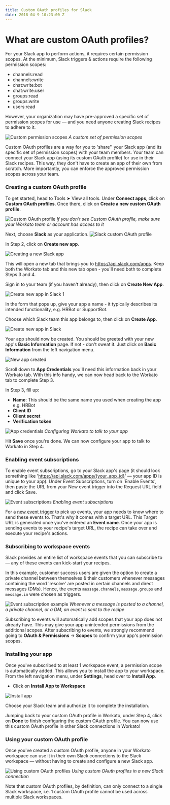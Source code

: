 ```yaml
---
title: Custom OAuth profiles for Slack
date: 2018-04-9 10:23:00 Z
---
```


# What are custom OAuth profiles?
For your Slack app to perform actions, it requires certain permission scopes. At the minimum, Slack triggers & actions require the following permission scopes:
- channels:read
- channels:write
- chat:write:bot
- chat:write:user
- groups:read
- groups:write
- users:read

However, your organization may have pre-approved a specific set of permission scopes for use — and you need anyone creating Slack recipes to adhere to it.

![Custom permission scopes](/assets/images/connectors/slack/custom-permission-scopes.png)
*A custom set of permission scopes*

Custom OAuth profiles are a way for you to 'share'' your Slack app (and its specific set of permission scopes) with your team members. Your team can connect your Slack app (using its custom OAuth profile) for use in their Slack recipes. This way, they don't have to create an app of their own from scratch. More importantly, you can enforce the approved permission scopes across your team.

### Creating a custom OAuth profile
To get started, head to Tools ➤ View all tools. Under **Connect apps**, click on **Custom OAuth profiles**. Once there, click on **Create a new custom OAuth profile**.

![Custom OAuth profile](/assets/images/connectors/slack/custom-oauth-profile.png)
*If you don't see Custom OAuth profile, make sure your Workato team or account has access to it*

Next, choose **Slack** as your application.
![Slack custom OAuth profile](/assets/images/connectors/slack/new-custom-oauth-1.png)

In Step 2, click on **Create new app**.

![Creating a new Slack app](/assets/images/connectors/slack/new-custom-oauth-2.png)

This will open a new tab that brings you to https://api.slack.com/apps. Keep both the Workato tab and this new tab open - you'll need both to complete Steps 3 and 4.

Sign in to your team (if you haven't already), then click on **Create New App**.

![Create new app in Slack 1](/assets/images/workbot/workbot-slash-commands/create-new-app-in-slack-1.png)

In the form that pops up, give your app a name - it typically describes its intended functionality, e.g. HRBot or SupportBot.

Choose which Slack team this app belongs to, then click on **Create App**.

![Create new app in Slack](/assets/images/workbot/workbot-slash-commands/create-new-app-in-slack-2.png)

Your app should now be created. You should be greeted with your new app's **Basic Information** page. If not - don't sweat it. Just click on **Basic Information** from the left navigation menu.

![New app created](/assets/images/workbot/workbot-slash-commands/new-app-created.png)

Scroll down to **App Credentials** you'll need this information back in your Workato tab. With this info handy, we can now head back to the Workato tab to complete Step 3.

In Step 3, fill up:
- **Name**: This should be the same name you used when creating the app e.g. HRBot
- **Client ID**
- **Client secret**
- **Verification token**

![App credentials](/assets/images/connectors/slack/new-custom-oauth-3.png)
*Configuring Workato to talk to your app*

Hit **Save** once you're done. We can now configure your app to talk to Workato in Step 4.

### Enabling event subscriptions
To enable event subscriptions, go to your Slack app's page (it should look something like 'https://api.slack.com/apps/{your_app_id}' &mdash; your app ID is unique to your app). Under Event Subscriptions, turn on 'Enable Events', then paste the URL from your New event trigger into the Request URL field and click Save.

![Event subscriptions](/assets/images/connectors/slack/event-subscriptions.gif)
*Enabling event subscriptions*

For a [new event trigger](/connectors/slack/triggers.md#new-event-trigger-real-time) to pick up events, your app needs to know where to send these events to. That's why it comes with a target URL. This Target URL is generated once you've entered an **Event name**. Once your app is sending events to your recipe's target URL, the recipe can take over and execute your recipe's actions.

### Subscribing to workspace events
Slack provides an entire list of workspace events that you can subscribe to &mdash; any of these events can kick-start your recipes.

In this example, customer success users are given the option to create a private channel between themselves & their customers whenever messages containing the word 'resolve' are posted in certain channels and direct messages (DMs). Hence, the events `message.channels`, `message.groups` and `message.im` were chosen as triggers.

![Event subscription example](/assets/images/connectors/slack/event-subscription-example.png)
*Whenever a message is posted to a channel, a private channel, or a DM, an event is sent to the recipe*

Subscribing to events will automatically add scopes that your app does not already have. This may give your app unintended permissions from the additional scopes. After subscribing to events, we strongly recommend going to **OAuth & Permissions** → **Scopes** to confirm your app's permission scopes.

### Installing your app
Once you've subscribed to at least 1 workspace event, a permission scope is automatically added. This allows you to install the app to your workspace. From the left navigation menu, under **Settings**, head over to **Install App**.
- Click on **Install App to Workspace**

![Install app](/assets/images/workbot/workbot-slash-commands/install-app.png)

Choose your Slack team and authorize it to complete the installation.

Jumping back to your custom OAuth profile in Workato, under Step 4, click on **Done** to finish configuring the custom OAuth profile. You can now use this custom OAuth profile in other Slack connections in Workato!

### Using your custom OAuth profile
Once you've created a custom OAuth profile, anyone in your Workato workspace can use it in their own Slack connections to the Slack workspace &mdash; without having to create and configure a new Slack app.

![Using custom OAuth profiles](/assets/images/connectors/slack/using-custom-oauth-profiles.png)
*Using custom OAuth profiles in a new Slack connection*

Note that custom OAuth profiles, by definition, can only connect to a single Slack workspace, i.e. 1 custom OAuth profile cannot be used across multiple Slack workspaces.
